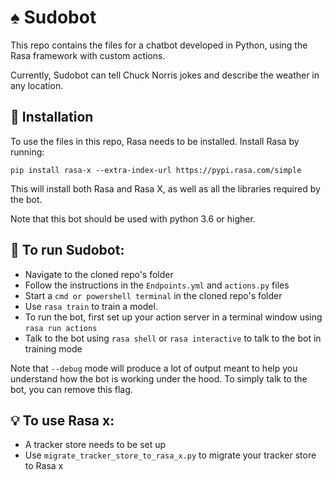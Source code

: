 # :spades: Sudobot

This repo contains the files for a chatbot developed in Python, using the Rasa framework with custom actions.

Currently, Sudobot can tell Chuck Norris jokes and describe the weather in any location.

## 👷‍ Installation

To use the files in this repo, Rasa needs to be installed. Install Rasa by running:
```
pip install rasa-x --extra-index-url https://pypi.rasa.com/simple
```
This will install both Rasa and Rasa X, as well as all the libraries required by the bot.

Note that this bot should be used with python 3.6 or higher.

## 🤖 To run Sudobot:

- Navigate to the cloned repo's folder
- Follow the instructions in the `Endpoints.yml` and `actions.py` files
- Start a `cmd or powershell terminal` in the cloned repo's folder
- Use `rasa train` to train a model.
- To run the bot, first set up your action server in a terminal window using ```rasa run actions```
- Talk to the bot using `rasa shell` or `rasa interactive` to talk to the bot in training mode

Note that `--debug` mode will produce a lot of output meant to help you understand how the bot is working 
under the hood. To simply talk to the bot, you can remove this flag.

## :bulb: To use Rasa x:
- A tracker store needs to be set up
- Use `migrate_tracker_store_to_rasa_x.py` to migrate your tracker store to Rasa x
